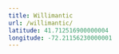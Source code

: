 ```yaml
---
title: Willimantic
url: /willimantic/
latitude: 41.712516900000004
longitude: -72.21156230000001
---
```

